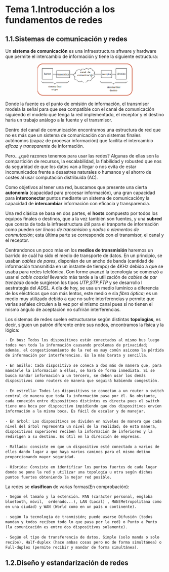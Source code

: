 # Tema 1.Introducción a los fundamentos de redes

## 1.1.Sistemas de comunicación y redes

Un **sistema de comunicación** es una infraestructura sftware y hardware que permite el intercambio de información y tiene la siguiente estructura:

<div>
<p style = 'text-align:center;'>
<img src="./imagenes/Sistema_Comunicacion.png" alt="JuveYell" width="300px">
</p>
</div>

Donde la fuente es el punto de emisión de información, el transmisor modela la señal para que sea compatible con el canal de comunicación siguiendo el modelo que tenga la red implementado, el receptor y el destino haría un trabajo análogo a la fuente y el transmisor. 

Dentro del canal de comunicación encontramos una estructura de red que no es más que un sistema de comunicación con sistemas finales autónomos (capaz de procesar información) que facilita el intercambio _eficaz_ y _transparente_ de información.

Pero...¿qué razones tenemos para usar las redes? Algunas de ellas son la compartición de recursos, la escalabilidad, la fiabilidad y robusted que nos da seguridad de que los datos van a llegar o nos evita de estar incomunicados frente a desastres naturales o humanos y el ahorro de costes al usar computación distribuida (AC).

Como objetivos al tener una red, buscamos que presente una cierta __autonomía__ (capacidad para procesar información), una gran capacidad para __interconectar__ puntos mediante un sistema de comunicacióny la capacidad de __intercambiar__ información con eficacia y transparencia.

Una red clásica se basa en dos partes, el __hosts__ compuesto por todos los equipos finales o destinos, que a la vez también son fuentes, y una __subred__ que consta de toda la infraestructura útil para el tranporte de información como pueden ser _lineas de transmision_ y _nodos o elementos de conmutación_; esta última parte se corresponde con el transmisor, el canal y el receptor.

Centrandonos un poco más en los __medios de transmisión__ haremos un barrido de cuál ha sido el medio de transporte de datos. En un principio, se usaban _cables de pares_, disponían de un ancho de banda (cantidad de información transmitida en un instante de tiempo) de 4KHz debido a que se usaba para redes telefónica. Con forme avanzó la tecnología se comenzó a usar el _cable coaxial_ llevando más tarde a la utilización de _cables de par trenzado_ donde surgieron los tipos _UTP_,_STP_,_FTP_ y se desarrollo l aestrategia del _ADSL_. A día de hoy, se usa un medio lumínico a diferencia de los eléctricos que son más lentos, este medio e sla _fibra óptica_; es un medio muy utilizado debido a que no sufre interferencias y permite que varias señales circulen a la vez por el mismo canal pues si no tienen el mismo ángulo de aceptación no sufrirán interferencias.

Los sistemas de redes suelen estructurarse según distintas __topologías__, es decir, siguen un patrón diferente entre sus nodos, encontramos la física y la lógica:
    
    · En bus: Todos los dispositivos están conectados al mismo bus luego todos ven toda la información causando problemas de privacidad; además, el congestionamiento de la red es muy común asicomo la pérdida de información por interferencias. Es la más barata y sencilla.

    · En anillo: Cada dispositivo se coneca a dos más de manera que, para mandarle la información a ellos, se hará de forma inmediata. Si se busca mandar información a un tercero, se deben usar los demás dispositivos como routers de manera que seguirá habiendo congestión. 

    · En estrella: Todos los dispositivos se conectan a un router o switch central de manera que toda la información pasa por él. No obstante, cada conexión entre dispositivos distintos es directa pues el switch tiene una boca por dispositivo impidiendo que dos dispositivos envíen información a la misma boca. Es fácil de escalar y de manejar.

    · En árbol: Los dispositivos se dividen en niveles de manera que cada nivel del árbol representa un nivel de la realidad; de esta manera, dispositivos superiores reciben la información de inferiores y la redirigen a su destino. Es útil en la dirección de empresas.

    · Mallada: consiste en que un dispositivo esté conectado a varios de ellos dando lugar a que haya varios caminos para el mismo detino proporcionando mayor seguridad. 

    · Híbrida: Consiste en identificar los puntos fuertes de cada lugar donde se pone la red y utilizar una topología u otra según dichos puntos fuertes obteniendo la mejor red posible.

La redes se __clasifican__ de varias formas(En comprobación):

    · Según el tamaño y la extensión. PAN (carácter personal, engloba bluetooth, móvil,  ordenado...), LAN (Local) , MAN(Metropolitana como en una ciudad) y WAN (World como en un país o continente).

    · según la tecnología de tranmisión; puede usarse Difusión (todos mandan y todos reciben todo lo que pasa por la red) o Punto a Punto (la comunicación es entre dos dispositivos solamente).

    · Según el tipo de transferencia de datos. Simple (solo manda o solo recibe), Half-duplex (hace ambas cosas pero no de forma simultánea) o Full-duplex (permite recibir y mandar de forma simultánea).

## 1.2.Diseño y estandarización de redes

